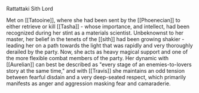 Rattattaki Sith Lord

Met on [[Tatooine]], where she had been sent by the [[Phoenecian]] to either retrieve or kill [[Tasha]] - whose importance, and intellect, had been recognized during her stint as a materials scientist. Unbeknownst to her master, her belief in the tenets of the [[sith]] had been growing shakier - leading her on a path towards the light that was rapidly and very thoroughly derailed by the party. Now, she acts as heavy magical support and one of the more flexible combat members of the party. Her dynamic with [[Aurelian]] can best be described as "every stage of an enemies-to-lovers story at the same time," and with [[Travis]] she maintains an odd tension between fearful disdain and a very deep-seated respect, which primarily manifests as anger and aggression masking fear and camaraderie. 